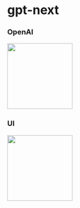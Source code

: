 # gpt-next

### OpenAI
<img src="https://github.com/jrhe123/gpt-next/assets/17329299/a95955d3-81b5-42d5-9d70-64d21f81bcbc"  width="150">



### UI
<img src="https://github.com/jrhe123/gpt-next/assets/17329299/84011675-d46d-4f06-8dd2-de50fa3da0de"  width="150">
